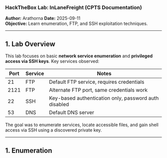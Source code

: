 ### HackTheBox Lab: InLaneFreight (CPTS Documentation)

**Author:** Arathorna 
**Date:** 2025-09-11   
**Objective:** Learn enumeration, FTP, and SSH exploitation techniques.

---

## 1. Lab Overview

This lab focuses on basic **network service enumeration** and **privileged access via SSH keys**. Key services observed:

| Port | Service | Notes |
|------|---------|-------|
| 21   | FTP     | Default FTP service, requires credentials |
| 2121 | FTP     | Alternate FTP port, same credentials work |
| 22   | SSH     | Key-based authentication only, password auth disabled |
| 53   | DNS     | Default DNS server

The goal was to enumerate services, locate accessible files, and gain shell access via SSH using a discovered private key.

---

## 1. Enumeration



